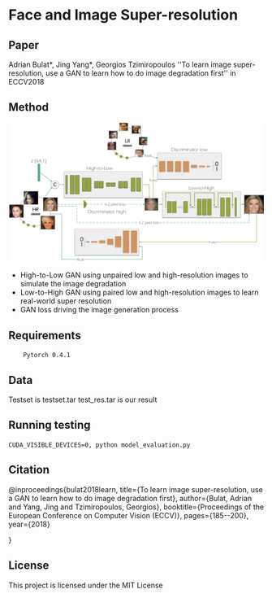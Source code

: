# Face and Image Super-resolution
## Paper
Adrian Bulat*, Jing Yang*, Georgios Tzimiropoulos
''To learn image super-resolution, use a GAN to learn how to do image degradation first'' in ECCV2018

## Method
<div align="center">
    <img src="overview.png" width="600px"</img> 
</div> 

   * High-to-Low GAN using unpaired low and high-resolution images to simulate the image degradation 
   * Low-to-High GAN using paired low and high-resolution images to learn real-world super resolution
   * GAN loss driving the image generation process

## Requirements
```
    Pytorch 0.4.1
```
## Data
Testset is testset.tar
test_res.tar is our result


## Running testing
```
CUDA_VISIBLE_DEVICES=0, python model_evaluation.py 
```
## Citation

@inproceedings{bulat2018learn, 
  title={To learn image super-resolution, use a GAN to learn how to do image degradation first},
  author={Bulat, Adrian and Yang, Jing and Tzimiropoulos, Georgios},
  booktitle={Proceedings of the European Conference on Computer Vision (ECCV)},
  pages={185--200},
  year={2018}
  
}


## License

This project is licensed under the MIT License
